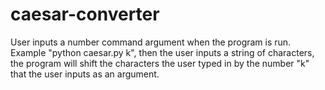 # caesar-converter
User inputs a number command argument when the program is run. Example "python caesar.py k", then the user inputs a string of characters, the program will shift the characters the user typed in by the number "k" that the user inputs as an argument.
